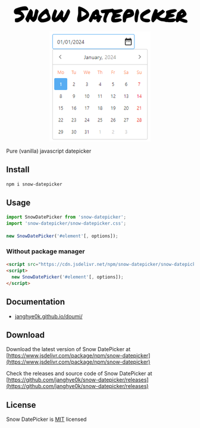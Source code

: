 <div align="center">
<svg version="1.0" xmlns="http://www.w3.org/2000/svg"  width="422.000000pt" height="72.000000pt" viewBox="0 0 422.000000 72.000000"  preserveAspectRatio="xMidYMid meet"> <g transform="translate(0.000000,72.000000) scale(0.100000,-0.100000)" fill="#000000" stroke="none"> <path d="M313 524 c-106 -27 -137 -49 -141 -97 -4 -40 24 -67 68 -67 42 0 102 -20 97 -33 -6 -18 -66 -50 -106 -56 -34 -6 -36 -8 -36 -46 0 -38 2 -40 33 -43 71 -7 182 74 182 132 0 27 -43 94 -68 108 -22 11 -22 13 -5 19 10 4 48 8 85 8 37 1 70 6 74 12 3 6 -2 26 -12 44 -23 44 -60 48 -171 19z"/> <path d="M1618 503 c0 -21 0 -61 1 -90 2 -28 -4 -76 -13 -105 -17 -58 -11 -105 15 -121 21 -13 181 62 220 104 65 70 11 159 -134 224 -78 34 -87 33 -89 -12z m164 -110 c10 -9 18 -20 18 -25 0 -9 -88 -68 -102 -68 -4 0 -8 32 -8 70 l0 70 37 -15 c21 -9 45 -23 55 -32z"/> <path d="M828 436 c-72 -60 -106 -107 -115 -160 -5 -30 -1 -40 25 -66 25 -24 39 -30 75 -30 59 0 134 24 163 51 31 29 30 60 -1 128 -14 30 -24 60 -21 67 6 15 -31 64 -48 64 -7 0 -42 -24 -78 -54z m87 -96 c21 -40 20 -44 -20 -63 -45 -21 -105 -23 -105 -2 0 20 73 95 93 95 9 0 23 -13 32 -30z"/> <path d="M2379 486 c-2 -2 -44 -7 -94 -11 -136 -9 -161 -16 -157 -45 4 -34 16 -43 57 -42 19 1 35 -1 35 -5 0 -3 -10 -32 -21 -64 -26 -70 -20 -121 15 -137 34 -15 50 -1 41 37 -5 25 1 49 26 107 18 40 37 74 43 74 6 0 21 3 33 6 18 5 25 1 33 -20 8 -21 6 -35 -10 -66 -26 -51 -26 -102 0 -125 40 -36 220 -4 220 39 0 29 -26 37 -95 30 -56 -6 -67 -5 -63 7 3 8 24 16 49 19 49 7 89 25 89 42 0 20 -34 37 -75 39 l-40 1 50 15 c103 31 123 49 92 80 -14 14 -25 14 -91 4 -66 -11 -79 -10 -98 3 -23 16 -32 19 -39 12z"/> <path d="M480 368 l-53 -113 19 -35 c11 -19 27 -36 36 -38 17 -3 21 3 44 67 3 11 14 4 35 -22 34 -41 53 -45 85 -19 30 23 50 68 59 127 4 28 11 58 17 68 13 25 2 51 -28 67 -31 17 -39 8 -55 -69 -13 -64 -28 -101 -42 -101 -5 0 -7 18 -3 43 3 23 6 53 6 66 0 26 -35 71 -55 71 -7 0 -36 -51 -65 -112z"/> <path d="M1093 472 c-18 -11 -49 -89 -63 -154 -9 -48 -9 -61 5 -88 9 -17 26 -35 38 -39 26 -10 81 10 115 42 l24 22 30 -37 c16 -21 38 -38 47 -38 25 0 66 47 99 115 52 109 55 120 40 152 -23 49 -45 36 -82 -50 -19 -43 -40 -85 -47 -93 -21 -25 -28 -2 -17 54 10 51 10 55 -14 79 l-25 25 -59 -88 c-71 -106 -90 -118 -67 -42 8 29 19 65 23 80 6 20 3 31 -14 47 -12 11 -27 17 -33 13z"/> <path d="M2000 455 c-13 -14 -29 -25 -36 -25 -8 0 -23 -21 -35 -47 -12 -27 -34 -73 -49 -103 -27 -54 -28 -57 -11 -79 24 -32 56 -21 71 25 10 28 15 33 26 23 8 -7 28 -9 51 -5 29 5 34 4 21 -4 -17 -10 -17 -13 -2 -35 9 -14 24 -25 34 -25 23 0 54 36 55 66 1 13 10 33 20 44 18 20 18 21 -1 35 -10 8 -24 15 -30 15 -13 0 -24 32 -24 71 0 57 -53 83 -90 44z m30 -127 c0 -5 -9 -8 -20 -8 -18 0 -19 3 -9 21 9 17 13 19 20 8 5 -8 9 -17 9 -21z"/> <path d="M2698 457 c-54 -58 -76 -109 -76 -177 0 -86 4 -100 33 -100 28 0 37 12 44 59 6 33 9 35 68 48 83 19 118 51 109 101 -10 64 -35 87 -99 90 -49 3 -60 0 -79 -21z m90 -66 c10 -6 8 -10 -10 -14 -12 -4 -32 -7 -43 -7 -20 1 -20 1 -1 15 22 17 35 18 54 6z"/> <path d="M2930 466 c-16 -20 -41 -131 -43 -191 -1 -62 16 -97 46 -93 19 3 23 11 29 73 3 39 11 83 17 98 14 36 14 70 -1 102 -13 28 -30 32 -48 11z"/> <path d="M3118 439 c-88 -52 -112 -86 -105 -147 4 -35 12 -53 35 -73 56 -50 192 -49 192 1 0 26 -21 40 -61 40 -63 0 -99 11 -99 30 0 23 23 42 100 82 69 36 83 57 54 89 -24 27 -40 24 -116 -22z"/> <path d="M3322 432 c-65 -150 -73 -219 -28 -246 14 -9 24 -4 55 33 l37 44 43 -29 c28 -18 59 -29 85 -30 22 -1 50 -6 61 -11 11 -4 59 -8 107 -8 68 0 91 4 105 18 24 21 33 22 33 3 0 -26 41 -31 59 -7 16 20 19 21 46 7 46 -23 120 -40 139 -33 12 5 16 16 14 34 -3 24 -11 29 -68 46 l-65 20 42 18 c23 9 49 29 58 43 15 23 16 31 5 59 -18 45 -60 87 -86 87 -14 0 -34 -13 -51 -35 -15 -19 -35 -35 -44 -35 -11 0 -21 -22 -35 -80 -18 -78 -26 -91 -39 -69 -5 6 -31 8 -77 3 -58 -6 -70 -4 -66 7 3 8 24 16 49 19 49 7 89 25 89 42 0 19 -33 37 -70 39 -31 1 -27 4 34 23 80 25 101 47 71 71 -23 18 -90 14 -169 -10 -64 -20 -65 -20 -56 -62 7 -28 4 -45 -11 -75 -18 -35 -23 -38 -63 -38 -27 0 -52 7 -65 18 l-21 17 36 25 c20 14 50 37 67 52 l32 27 -26 26 -25 26 -54 -36 c-29 -20 -57 -38 -62 -41 -5 -4 -6 9 -3 29 6 29 3 37 -13 46 -36 19 -49 12 -70 -37z m653 -51 c6 -11 -33 -36 -42 -27 -7 7 16 36 28 36 4 0 10 -4 14 -9z"/></g> 
</svg>
</div>

<div align="center">
    <img src="./preview.png" />
</div>

Pure (vanilla) javascript datepicker

## Install

```bash
npm i snow-datepicker
```

## Usage

```javascript
import SnowDatePicker from 'snow-datepicker';
import 'snow-datepicker/snow-datepicker.css';

new SnowDatePicker('#element'[, options]);
```

### Without package manager

```html
<script src="https://cdn.jsdelivr.net/npm/snow-datepicker/snow-datepicker.min.js"></script>
<script>
  new SnowDatePicker('#element'[, options]);
</script>
```

## Documentation

- [janghye0k.github.io/doumi/](janghye0k.github.io/doumi/)

## Download

Download the latest version of Snow DatePicker at [https://www.jsdelivr.com/package/npm/snow-datepicker](https://www.jsdelivr.com/package/npm/snow-datepicker)

Check the releases and source code of Snow DatePicker at [https://github.com/janghye0k/snow-datepicker/releases](https://github.com/janghye0k/snow-datepicker/releases)

## License

Snow DatePicker is [MIT](./LICENSE) licensed
